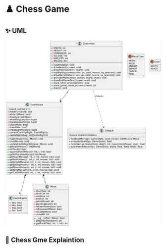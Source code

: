 # ♟️ Chess Game



## ✨ UML


![Chess UML Diagram](https://github.com/Farouk12385/chess/blob/main/Chess%20Structure1.png)




## 🧠 Chess Gme Explaintion

    

  

